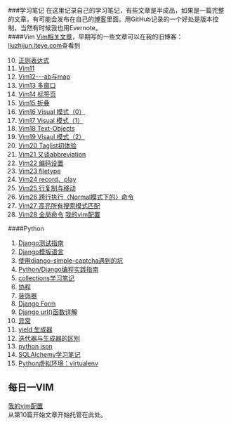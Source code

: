﻿###学习笔记
在这里记录自己的学习笔记，有些文章是半成品，如果是一篇完整的文章，有可能会发布在自己的[博客](foofish.net)里面。用GitHub记录的一个好处是版本控制，当然有时候我也用Evernote。  
####Vim
[Vim相关文章](./vim/目录.md)，早期写的一些文章可以在我的旧博客：[liuzhijun.iteye.com](http://liuzhijun.iteye.com/category/270228)查看到  

10. [正则表达式](./vim/10.md) 
11. [Vim11](./vim/11.md)
12. [Vim12---ab与map](./vim/12.md)
13. [Vim13  多窗口](./vim/13.md)
14. [Vim14  标签页](./vim/14.md)
15. [Vim15 折叠](./vim/15折叠.md)
16. [Vim16 Visual 模式（0）](./vim/16.md)
17. [Vim17 Visual 模式（1）](./vim/17.md)
18. [Vim18 Text-Objects](./vim/18.md)
19. [Vim19 Visaul 模式（2）](./vim/19.md)
20. [Vim20 Taglist初体验](./vim/20.md)
21. [Vim21 又谈abbreviation](./vim/21.md)
22. [Vim22 编码设置](./vim/22.md)
23. [Vim23 filetype](./vim/23.md)
24. [Vim24 record、play](./vim/24.md)
25. [Vim25 行复制与移动](./vim/25.md)
26. [Vim26 跨行执行〈Normal模式下的〉命令](./vim/26.md)
27. [Vim27 高亮所有搜索模式匹配](./vim/27.md)
28. [Vim28 全局命令](./vim/28.md)
[我的vim配置](./vim/vimrc.md)  

####Python
1. [Django测试指南](./python/a_guide_to_testing_in_django.md)
2. [Django模版语言](./python/django_template.md)
3. [使用django-simple-captcha遇到的坑](./python/captcha.md)
3. [Python/Django编程实践指南](./python/code_style.md)
5. [collections学习笔记](./python/collections.md)
6. [协程](./python/coroutine.md)
7. [装饰器](./python/decorators.md)
8. [Django Form](./python/django_form.md)
9. [Django url()函数详解](./python/django_url.md)
10. [异常](./python/exception.md)
11. [yield 生成器](./python/generator.md)
12. [迭代器与生成器的区别](./python/iterator_generator.md)
13. [python json](./python/json.md)
14. [SQLAlchemy学习笔记](./python/sqlalchemy.md)
15. [Python虚拟环境：virtualenv](./python/virtualenv.md)

每日一VIM
------------------------------
[我的vim配置](./one_day_one_vim/vimrc.md)  
从第10篇开始文章开始托管在此处。 
 

